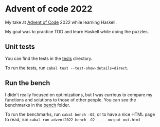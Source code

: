 # Advent of code 2022

My take at [Advent of Code](https://adventofcode.com) 2022 while learning
Haskell.

My goal was to practice TDD and learn Haskell while doing the puzzles.

## Unit tests

You can find the tests in the [tests](tests) directory.

To run the tests, run `cabal test --test-show-details=direct`.

## Run the bench

I didn't really focused on optimizations, but I was currious to compare my
functions and solutions to those of other people. You can see the benchmarks in
the [bench](bench) folder.

To run the benchmarks, run `cabal bench -O2`, or to have a nice HTML page to read,
run `cabal run advent2022-bench -O2 -- --output out.html`
